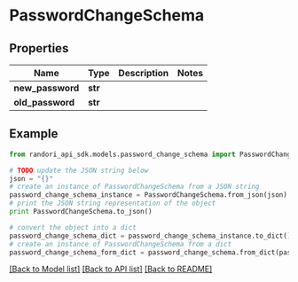# PasswordChangeSchema


## Properties

Name | Type | Description | Notes
------------ | ------------- | ------------- | -------------
**new_password** | **str** |  | 
**old_password** | **str** |  | 

## Example

```python
from randori_api_sdk.models.password_change_schema import PasswordChangeSchema

# TODO update the JSON string below
json = "{}"
# create an instance of PasswordChangeSchema from a JSON string
password_change_schema_instance = PasswordChangeSchema.from_json(json)
# print the JSON string representation of the object
print PasswordChangeSchema.to_json()

# convert the object into a dict
password_change_schema_dict = password_change_schema_instance.to_dict()
# create an instance of PasswordChangeSchema from a dict
password_change_schema_form_dict = password_change_schema.from_dict(password_change_schema_dict)
```
[[Back to Model list]](../README.md#documentation-for-models) [[Back to API list]](../README.md#documentation-for-api-endpoints) [[Back to README]](../README.md)


